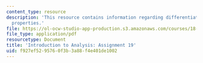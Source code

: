 ```yaml
---
content_type: resource
description: 'This resource contains information regarding differentiation: global
  properties.'
file: https://ol-ocw-studio-app-production.s3.amazonaws.com/courses/18-100a-introduction-to-analysis-fall-2012/f927ef5295760f3b3a88f4e401de1002_MIT18_100AF12_Assign_19.pdf
file_type: application/pdf
resourcetype: Document
title: 'Introduction to Analysis: Assignment 19'
uid: f927ef52-9576-0f3b-3a88-f4e401de1002
---
```

